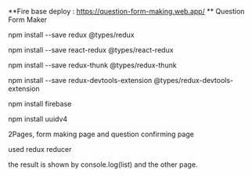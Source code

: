 **Fire base deploy : https://question-form-making.web.app/
**
Question Form Maker 

npm install --save redux @types/redux

npm install --save react-redux @types/react-redux

npm install --save redux-thunk @types/redux-thunk

npm install --save redux-devtools-extension @types/redux-devtools-extension

npm install firebase

npm install uuidv4

2Pages, form making page and question confirming page 

used redux reducer 

the result is shown by console.log(list) and the other page. 
